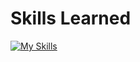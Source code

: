 # Skills Learned
[![My Skills](https://skillicons.dev/icons?i=c,java,cs&theme=light)](https://skillicons.dev)
